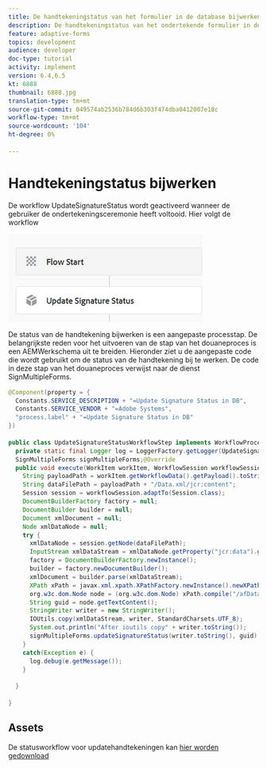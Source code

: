 ```yaml
---
title: De handtekeningstatus van het formulier in de database bijwerken
description: De handtekeningstatus van het ondertekende formulier in de database bijwerken met behulp van de AEM workflow
feature: adaptive-forms
topics: development
audience: developer
doc-type: tutorial
activity: implement
version: 6.4,6.5
kt: 6888
thumbnail: 6888.jpg
translation-type: tm+mt
source-git-commit: 049574ab2536b784d6b303f474dba0412007e18c
workflow-type: tm+mt
source-wordcount: '104'
ht-degree: 0%

---
```



# Handtekeningstatus bijwerken

De workflow UpdateSignatureStatus wordt geactiveerd wanneer de gebruiker de ondertekeningsceremonie heeft voltooid. Hier volgt de workflow

![main-workflow](assets/update-signature.PNG)

De status van de handtekening bijwerken is een aangepaste processtap.
De belangrijkste reden voor het uitvoeren van de stap van het douaneproces is een AEMWerkschema uit te breiden. Hieronder ziet u de aangepaste code die wordt gebruikt om de status van de handtekening bij te werken.
De code in deze stap van het douaneproces verwijst naar de dienst SignMultipleForms.


```java
@Component(property = {
  Constants.SERVICE_DESCRIPTION + "=Update Signature Status in DB",
  Constants.SERVICE_VENDOR + "=Adobe Systems",
  "process.label" + "=Update Signature Status in DB"
})

public class UpdateSignatureStatusWorkflowStep implements WorkflowProcess {
  private static final Logger log = LoggerFactory.getLogger(UpdateSignatureStatusWorkflowStep.class);@Reference
  SignMultipleForms signMultipleForms;@Override
  public void execute(WorkItem workItem, WorkflowSession workflowSession, MetaDataMap args) throws WorkflowException {
    String payloadPath = workItem.getWorkflowData().getPayload().toString();
    String dataFilePath = payloadPath + "/Data.xml/jcr:content";
    Session session = workflowSession.adaptTo(Session.class);
    DocumentBuilderFactory factory = null;
    DocumentBuilder builder = null;
    Document xmlDocument = null;
    Node xmlDataNode = null;
    try {
      xmlDataNode = session.getNode(dataFilePath);
      InputStream xmlDataStream = xmlDataNode.getProperty("jcr:data").getBinary().getStream();
      factory = DocumentBuilderFactory.newInstance();
      builder = factory.newDocumentBuilder();
      xmlDocument = builder.parse(xmlDataStream);
      XPath xPath = javax.xml.xpath.XPathFactory.newInstance().newXPath();
      org.w3c.dom.Node node = (org.w3c.dom.Node) xPath.compile("/afData/afUnboundData/data/guid").evaluate(xmlDocument, javax.xml.xpath.XPathConstants.NODE);
      String guid = node.getTextContent();
      StringWriter writer = new StringWriter();
      IOUtils.copy(xmlDataStream, writer, StandardCharsets.UTF_8);
      System.out.println("After ioutils copy" + writer.toString());
      signMultipleForms.updateSignatureStatus(writer.toString(), guid);
    }
    catch(Exception e) {
      log.debug(e.getMessage());
    }

  }

}
```

## Assets

De statusworkflow voor updatehandtekeningen kan [hier worden gedownload](assets/update-signature-status-workflow.zip)


